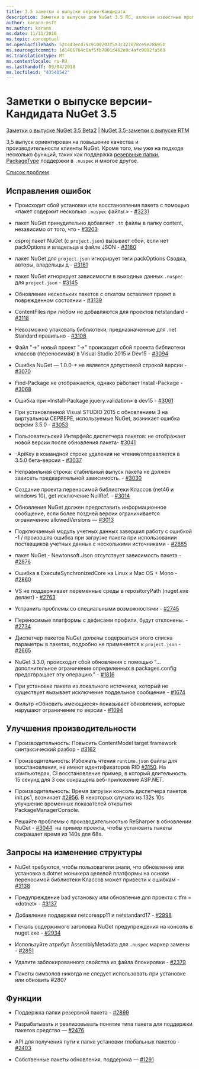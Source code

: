 ```yaml
---
title: 3.5 заметки о выпуске версии-Кандидата
description: Заметки о выпуске для NuGet 3.5 RC, включая известные проблемы, исправления ошибок, добавленные функции и запросы на изменение структуры.
author: karann-msft
ms.author: karann
ms.date: 11/11/2016
ms.topic: conceptual
ms.openlocfilehash: 52c443ecd79c9108203f5a3c327078ce9e28b95b
ms.sourcegitcommit: 1d1406764c6af5fb7801d462e0c4afc9092fa569
ms.translationtype: MT
ms.contentlocale: ru-RU
ms.lasthandoff: 09/04/2018
ms.locfileid: "43548542"
---
```

# <a name="nuget-35-rc-release-notes"></a>Заметки о выпуске версии-Кандидата NuGet 3.5

[Заметки о выпуске NuGet 3.5 Beta2](../release-notes/nuget-3.5-Beta2.md) | [NuGet 3.5-заметки о выпуске RTM](../release-notes/nuget-3.5-RTM.md)

3,5 выпуск ориентирован на повышение качества и производительности клиенты NuGet. Кроме того, мы уже на подходе несколько функций, таких как поддержка [резервные папки](https://github.com/NuGet/Home/issues/2899), [PackageType](https://github.com/NuGet/Home/issues/2476) поддержки в `.nuspec` и многое другое.

[Список проблем](https://github.com/NuGet/Home/issues?q=is%3Aissue+is%3Aclosed+milestone%3A%223.5%20RC")

## <a name="bug-fixes"></a>Исправления ошибок

* Происходит сбой установки или восстановления пакета с помощью «пакет содержит несколько `.nuspec` файлы.» - [#3231](https://github.com/NuGet/Home/issues/3231)

* пакет NuGet принудительно добавляет `.tt` файлы в папку content, независимо от того, что - [#3203](https://github.com/NuGet/Home/issues/3203)

* csproj пакет NuGet (с `project.json`) вызывает сбой, если нет packOptions и владельца в файле JSON - [#3180](https://github.com/NuGet/Home/issues/3180)

* пакет NuGet для `project.json` игнорирует теги packOptions Сводка, авторы, владельцы д - [#3161](https://github.com/NuGet/Home/issues/3161)

* пакет NuGet игнорирует зависимости в выходных данных `.nuspec` для `project.json`  -  [#3145](https://github.com/NuGet/Home/issues/3145)

* Обновление нескольких пакетов с откатом оставляет проект в поврежденном состоянии - [#3139](https://github.com/NuGet/Home/issues/3139)

* ContentFiles при любом не добавляются для проектов netstandard - [#3118](https://github.com/NuGet/Home/issues/3118)

* Невозможно упаковать библиотеки, предназначенные для .net Standard правильно - [#3108](https://github.com/NuGet/Home/issues/3108)

* Файл "->" новый проект "->" происходит сбой проекта библиотеки классов (переносимая) в Visual Studio 2015 и Dev15 - [#3094](https://github.com/NuGet/Home/issues/3094)

* Ошибка NuGet — 1.0.0-* не является допустимой строкой версии - [#3070](https://github.com/NuGet/Home/issues/3070)

* Find-Package не отображается, однако работает Install-Package - [#3068](https://github.com/NuGet/Home/issues/3068)

* Ошибка при «Install-Package jquery.validation» в dev15 - [#3061](https://github.com/NuGet/Home/issues/3061)

* При установленной Visual STUDIO 2015 с обновлением 3 на виртуальном СЕРВЕРЕ, используемые NuGet, возникает ошибка версии 3.5.0 - [#3053](https://github.com/NuGet/Home/issues/3053)

* Пользовательский Интерфейс диспетчера пакетов: не отображает новой версии после обновления пакета- [#3041](https://github.com/NuGet/Home/issues/3041)

* -ApiKey в командной строке удаления не чтения/отправляется в 3.5.0 бета-версии - [#3037](https://github.com/NuGet/Home/issues/3037)

* Неправильная строка: стабильный выпуск пакета не должен зависеть предварительной зависимость. - [#3030](https://github.com/NuGet/Home/issues/3030)

* Создание проекта переносимой библиотеки Классов (net46 и windows 10), get исключение NullRef. - [#3014](https://github.com/NuGet/Home/issues/3014)

* Обновления NuGet должен предоставить информационное сообщение, если более поздней версии ограничивается ограничению allowedVersions — [#3013](https://github.com/NuGet/Home/issues/3013)

* Подключаемый модуль учетных данных завершил работу с ошибкой -1 / произошла ошибка при загрузке пакета при использовании поставщиков учетных данных с несколькими источниками - [#2885](https://github.com/NuGet/Home/issues/2885)

* пакет NuGet - Newtonsoft.Json отсутствует зависимость пакета - [#2876](https://github.com/NuGet/Home/issues/2876)

* Ошибка в ExecuteSynchronizedCore на Linux и Mac OS + Mono - [#2860](https://github.com/NuGet/Home/issues/2860)

* VS не поддерживает переменные среды в repositoryPath (nuget.exe делает) - [#2763](https://github.com/NuGet/Home/issues/2763)

* Устранить проблемы со специальными возможностями - [#2745](https://github.com/NuGet/Home/issues/2745)

* Переносимые платформы с дефисами профили, будут отклонены. - [#2734](https://github.com/NuGet/Home/issues/2734)

* Диспетчер пакетов NuGet должны содержаться этого списка параметры в пакетах, подробно не применяется к `project.json`  -  [#2665](https://github.com/NuGet/Home/issues/2665)

* NuGet 3.3.0, происходит сбой обновления с помощью "... дополнительное ограничение определенных в packages.config предотвращает эту операцию." - [#1816](https://github.com/NuGet/Home/issues/1816)

* При установке пакета из локального источника, который не существует вызывает исключение поддельное сообщение - [#1674](https://github.com/NuGet/Home/issues/1674)

* Фильтр «Обновить имеющиеся» показывает обновления, которые нарушают ограничение по версии - [#1094](https://github.com/NuGet/Home/issues/1094)

## <a name="performance-improvements"></a>Улучшения производительности

* Производительность: Повысить ContentModel target framework синтаксический разбор - [#3162](https://github.com/NuGet/Home/issues/3162)

* Производительность: Избежать чтения `runtime.json` файлы для восстановления, не имеют идентификаторов RID [#3150](https://github.com/NuGet/Home/issues/3150). На компьютерах, CI восстановление пример, в который длительность 15 секунд для 3 сек сокращена веб-приложение ASP.NET.

* Производительность: Время загрузки консоль диспетчера пакетов init.ps1, возникает [#2956](https://github.com/NuGet/Home/issues/2956). В некоторых случаях из 132s 10s улучшение временных показателей открытия PackageManagerConsole.

* Решайте проблемы с производительностью ReSharper в обновлении NuGet - [#3044](https://github.com/NuGet/Home/issues/3044): на пример проекта, чтобы установить пакеты сокращает время из 140s для 68s.

## <a name="dcrs"></a>Запросы на изменение структуры

* NuGet требуются, чтобы пользователи знали, что обновление или установка в dotnet моникера целевой платформы на основе переносимой библиотеки Классов может привести к ошибкам - [#3138](https://github.com/NuGet/Home/issues/3138)

* Предупреждение bad установку или обновление для проекта с tfm = «dotnet» - [#3137](https://github.com/NuGet/Home/issues/3137)

* Добавление поддержки netcoreapp11 и netstandard17 - [#2998](https://github.com/NuGet/Home/issues/2998)

* Печать содержимого заголовка NuGet предупреждения на консоль в nuget.exe - [#2934](https://github.com/NuGet/Home/issues/2934)

* Используйте атрибут AssemblyMetadata для `.nuspec` маркер замены - [#2851](https://github.com/NuGet/Home/issues/2851)

* Удалите заблокированного свойства из файла блокировки - [#2379](https://github.com/NuGet/Home/issues/2379)

* Пакеты символов никогда не следует использовать при установке или обновить #2807

## <a name="features"></a>Функции

* Поддержка папки резервной пакета - [#2899](https://github.com/NuGet/Home/issues/2899)

* Разрабатывать и реализовывать понятие типа пакета для поддержки пакетов средство — [#2476](https://github.com/NuGet/Home/issues/2476)

* API для получения пути к папке установки глобальных пакетов - [#2403](https://github.com/NuGet/Home/issues/2403)

* Собственные пакеты обновления, поддержка — [#1291](https://github.com/NuGet/Home/issues/1291)
